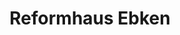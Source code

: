 ---
title: "Reformhaus Ebken"
url: /bremen/reformhaus-ebken-unser-lieben-frauen-kirchhof/
shop: Lebensmittel
---